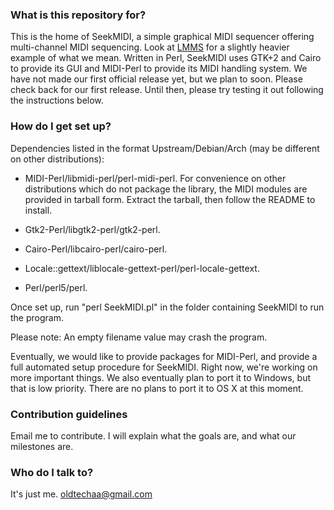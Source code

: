 ### What is this repository for? ###

This is the home of SeekMIDI, a simple graphical MIDI sequencer offering multi-channel MIDI sequencing. Look at [LMMS](https://lmms.io/) for a slightly heavier example of what we mean. Written in Perl, SeekMIDI uses GTK+2 and Cairo to provide its GUI and MIDI-Perl to provide its MIDI handling system. We have not made our first official release yet, but we plan to soon. Please check back for our first release. Until then, please try testing it out following the instructions below.

### How do I get set up? ###

Dependencies listed in the format Upstream/Debian/Arch (may be different on other distributions):

 * MIDI-Perl/libmidi-perl/perl-midi-perl. For convenience on other distributions which do not package the library, the MIDI modules are provided in tarball form. Extract the tarball, then follow the README to install.

 * Gtk2-Perl/libgtk2-perl/gtk2-perl.

 * Cairo-Perl/libcairo-perl/cairo-perl.

 * Locale::gettext/liblocale-gettext-perl/perl-locale-gettext.

 * Perl/perl5/perl.

Once set up, run "perl SeekMIDI.pl" in the folder containing SeekMIDI to run the program.

Please note: An empty filename value may crash the program.

Eventually, we would like to provide packages for MIDI-Perl, and provide a full automated setup procedure for SeekMIDI. Right now, we're working on more important things. We also eventually plan to port it to Windows, but that is low priority. There are no plans to port it to OS X at this moment.

### Contribution guidelines ###

Email me to contribute. I will explain what the goals are, and what our milestones are.

### Who do I talk to? ###

It's just me. [oldtechaa@gmail.com](mailto:oldtechaa@gmail.com)
